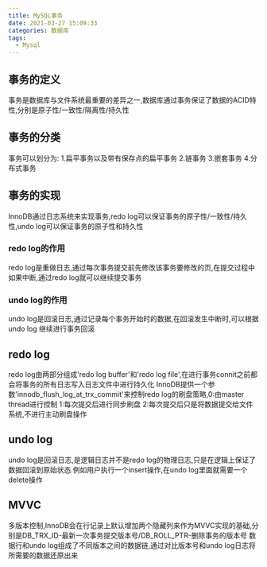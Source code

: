 ```yaml
---
title: MySQL事务
date: 2021-03-27 15:09:33
categories: 数据库
tags:
  - Mysql
---
```


## 事务的定义
事务是数据库与文件系统最重要的差异之一,数据库通过事务保证了数据的ACID特性,分别是原子性/一致性/隔离性/持久性

## 事务的分类
事务可以划分为:
1.扁平事务以及带有保存点的扁平事务
2.链事务
3.嵌套事务
4.分布式事务

## 事务的实现
InnoDB通过日志系统来实现事务,redo log可以保证事务的原子性/一致性/持久性,undo log可以保证事务的原子性和持久性

### redo log的作用
redo log是重做日志,通过每次事务提交前先修改该事务要修改的页,在提交过程中如果中断,通过redo log就可以继续提交事务

### undo log的作用
undo log是回滚日志,通过记录每个事务开始时的数据,在回滚发生中断时,可以根据undo log 继续进行事务回滚

## redo log
redo log由两部分组成'redo log buffer'和'redo log file',在进行事务connit之前都会将事务的所有日志写入日志文件中进行持久化
InnoDB提供一个参数'innodb_flush_log_at_trx_commit'来控制redo log的刷盘策略,0:由master thread进行控制 1:每次提交后进行同步刷盘 2:每次提交后只是将数据提交给文件系统,不进行主动刷盘操作


## undo log
undo log是回滚日志,是逻辑日志并不是redo log的物理日志,只是在逻辑上保证了数据回滚到原始状态.例如用户执行一个insert操作,在undo log里面就需要一个delete操作

## MVVC

多版本控制,InnoDB会在行记录上默认增加两个隐藏列来作为MVVC实现的基础,分别是DB_TRX_ID-最新一次事务提交版本号/DB_ROLL_PTR-删除事务的版本号
数据行和undo log组成了不同版本之间的数据链,通过对比版本号和undo log日志将所需要的数据还原出来







